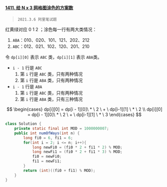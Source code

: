 #### [1411. 给 N x 3 网格图涂色的方案数](https://leetcode-cn.com/problems/number-of-ways-to-paint-n-3-grid/)

>`2021.3.6 阿里笔试题`

红黄绿对应 0 1 2 ；涂色每一行有两大类情况：

1. `ABA`：010、020、101、121、202、212
2. `ABC`：012、021、102、120、201、210

令 `dp[i][0]` 表示 `ABC` 类，`dp[i][1]` 表示 `ABA`类。

- `i - 1` 行是 `ABC` 
  1. 第 `i` 行是 `ABC` 类，只有两种情况
  2. 第 `i` 行是 `ABA` 类，只有两种情况
- `i - 1` 行是 `ABA`
  1. 第 `i` 行是 `ABC` 类，只有两种情况
  2. 第 `i` 行是 `ABA` 类，只有三种情况

$$
\begin{cases}
dp[i][0] = dp[i - 1][0]\ * \ 2 \ + \ dp[i-1][1] \ * \ 2 \\
dp[i][0] = dp[i - 1][0]\ * \ 2 \ + \ dp[i-1][1] \ * \ 3
\end{cases}
$$

``` java
class Solution {
    private static final int MOD = 1000000007;
    public int numOfWays(int n) {
        long fi0 = 6, fi1 = 6;
        for(int i = 2; i <= n; i++){
            long newFi0 = (fi0 * 2 + fi1 * 2) % MOD;
            long newFi1 = (fi0 * 2 + fi1 * 3) % MOD;
            fi0 = newFi0;
            fi1 = newFi1;
        }
        return (int)((fi0 + fi1) % MOD);
    }
}
```



